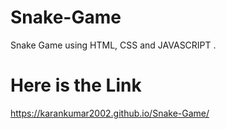 # Snake-Game
Snake Game using HTML, CSS and JAVASCRIPT .
# Here is the Link
https://karankumar2002.github.io/Snake-Game/
